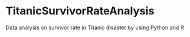 TitanicSurvivorRateAnalysis
===========================

Data analysis on survivor rate in Titanic disaster by using Python and R
